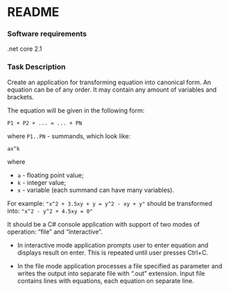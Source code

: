 # README #

### Software requirements
.net core 2.1

### Task Description

Create an application for transforming equation into canonical form. An equation can be of any order. It may contain any amount of variables and brackets.

The equation will be given in the following form:

    P1 + P2 + ... = ... + PN

where `P1..PN` - summands, which look like: 

    ax^k

where

- `a` - floating point value;
- `k` - integer value;
- `x` - variable (each summand can have many variables).
 
For example: `"x^2 + 3.5xy + y = y^2 - xy + y"` should be transformed into: `"x^2 - y^2 + 4.5xy = 0"`
  
It should be a C# console application with support of two modes of operation: “file” and “interactive”.

- In interactive mode application prompts user to enter equation and displays result on enter.
  This is repeated until user presses Ctrl+C.

- In the file mode application processes a file specified as parameter and writes the output into separate file with “.out” extension.
  Input file contains lines with equations, each equation on separate line. 